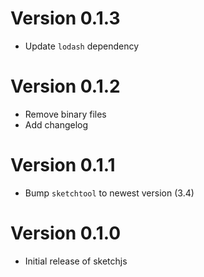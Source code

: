 # Version 0.1.3

- Update `lodash` dependency

# Version 0.1.2

- Remove binary files
- Add changelog

# Version 0.1.1

- Bump `sketchtool` to newest version (3.4)

# Version 0.1.0

- Initial release of sketchjs
